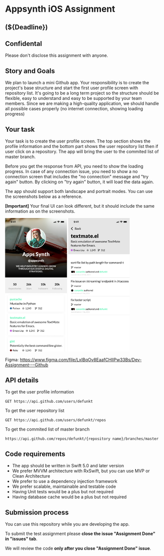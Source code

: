 # Appsynth iOS Assignment 

## (${Deadline})
## Confidental
Please don't disclose this assignment with anyone. 

## Story and Goals
We plan to launch a mini Github app. Your responsibility is to create the project's base structure and start the first user profile screen with repository list. It's going to be a long term project so the structure should be flexible, easy to understand and easy to be supported by your team members. Since we are making a high-quality application, we should handle all possible cases properly (no internet connection, showing loading progress)

## Your task
  Your task is to create the user profile screen. The top section shows the profile information and the bottom part shows the user repository list then if user click on a repository. The app will bring the user to the commited list of master branch.

  Before you get the response from API, you need to show the loading progress. In case of any connection issue, you need to show a no connection screen that includes the "no connection" message and "try again" button. By clicking on "try again" button, it will load the data again.

The app should support both landscape and portrait modes. You can use the screenshots below as a reference.

**[Important]** Your final UI can look different, but it should include the same information as on the screenshots.

<img src="screenshots/ss1.png" width="40%"/> <img src="screenshots/ss2.png" width="40%"/> 

Figma: https://www.figma.com/file/LxIBqOv8EaafCHlIPw33Bs/Dev-Assignment---Github

## API details

To get the user profile information
```
GET https://api.github.com/users/defunkt
```

To get the user repository list
```
GET https://api.github.com/users/defunkt/repos
```

To get the commited list of master branch
```
https://api.github.com/repos/defunkt/{repository name}/branches/master
```

## Code requirements
 * The app should be written in Swift 5.0 and later version
 * We prefer MVVM architecture with RxSwift, but you can use MVP or Clean Architecture
 * We prefer to use a dependency injection framework
 * We prefer scalable, maintainable and testable code
 * Having Unit tests would be a plus but not required
 * Having database cache would be a plus but not required
  
## Submission process
  You can use this repository while you are developing the app. 
  
  To submit the test assignment please **close the issue "Assignment Done" in "issues" tab**.
  
  We will review the code **only after you close "Assignment Done" issue**.

